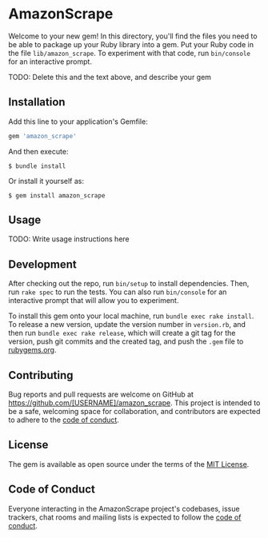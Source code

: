 # AmazonScrape

Welcome to your new gem! In this directory, you'll find the files you need to be able to package up your Ruby library into a gem. Put your Ruby code in the file `lib/amazon_scrape`. To experiment with that code, run `bin/console` for an interactive prompt.

TODO: Delete this and the text above, and describe your gem

## Installation

Add this line to your application's Gemfile:

```ruby
gem 'amazon_scrape'
```

And then execute:

    $ bundle install

Or install it yourself as:

    $ gem install amazon_scrape

## Usage

TODO: Write usage instructions here

## Development

After checking out the repo, run `bin/setup` to install dependencies. Then, run `rake spec` to run the tests. You can also run `bin/console` for an interactive prompt that will allow you to experiment.

To install this gem onto your local machine, run `bundle exec rake install`. To release a new version, update the version number in `version.rb`, and then run `bundle exec rake release`, which will create a git tag for the version, push git commits and the created tag, and push the `.gem` file to [rubygems.org](https://rubygems.org).

## Contributing

Bug reports and pull requests are welcome on GitHub at https://github.com/[USERNAME]/amazon_scrape. This project is intended to be a safe, welcoming space for collaboration, and contributors are expected to adhere to the [code of conduct](https://github.com/[USERNAME]/amazon_scrape/blob/master/CODE_OF_CONDUCT.md).

## License

The gem is available as open source under the terms of the [MIT License](https://opensource.org/licenses/MIT).

## Code of Conduct

Everyone interacting in the AmazonScrape project's codebases, issue trackers, chat rooms and mailing lists is expected to follow the [code of conduct](https://github.com/[USERNAME]/amazon_scrape/blob/master/CODE_OF_CONDUCT.md).
